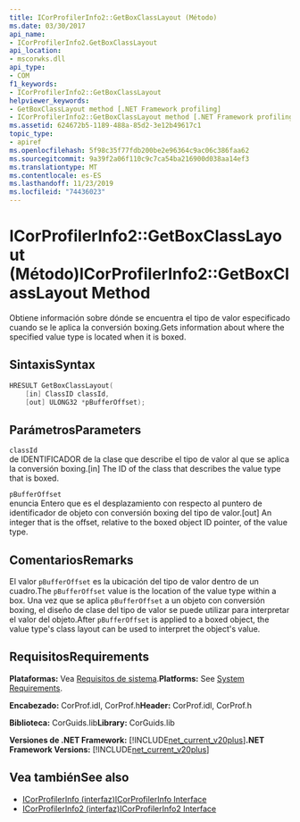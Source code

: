 ```yaml
---
title: ICorProfilerInfo2::GetBoxClassLayout (Método)
ms.date: 03/30/2017
api_name:
- ICorProfilerInfo2.GetBoxClassLayout
api_location:
- mscorwks.dll
api_type:
- COM
f1_keywords:
- ICorProfilerInfo2::GetBoxClassLayout
helpviewer_keywords:
- GetBoxClassLayout method [.NET Framework profiling]
- ICorProfilerInfo2::GetBoxClassLayout method [.NET Framework profiling]
ms.assetid: 624672b5-1189-488a-85d2-3e12b49617c1
topic_type:
- apiref
ms.openlocfilehash: 5f98c35f77fdb200be2e96364c9ac06c386faa62
ms.sourcegitcommit: 9a39f2a06f110c9c7ca54ba216900d038aa14ef3
ms.translationtype: MT
ms.contentlocale: es-ES
ms.lasthandoff: 11/23/2019
ms.locfileid: "74436023"
---
```

# <a name="icorprofilerinfo2getboxclasslayout-method"></a><span data-ttu-id="cc95b-102">ICorProfilerInfo2::GetBoxClassLayout (Método)</span><span class="sxs-lookup"><span data-stu-id="cc95b-102">ICorProfilerInfo2::GetBoxClassLayout Method</span></span>
<span data-ttu-id="cc95b-103">Obtiene información sobre dónde se encuentra el tipo de valor especificado cuando se le aplica la conversión boxing.</span><span class="sxs-lookup"><span data-stu-id="cc95b-103">Gets information about where the specified value type is located when it is boxed.</span></span>  
  
## <a name="syntax"></a><span data-ttu-id="cc95b-104">Sintaxis</span><span class="sxs-lookup"><span data-stu-id="cc95b-104">Syntax</span></span>  
  
```cpp  
HRESULT GetBoxClassLayout(  
    [in] ClassID classId,  
    [out] ULONG32 *pBufferOffset);  
```  
  
## <a name="parameters"></a><span data-ttu-id="cc95b-105">Parámetros</span><span class="sxs-lookup"><span data-stu-id="cc95b-105">Parameters</span></span>  
 `classId`  
 <span data-ttu-id="cc95b-106">de IDENTIFICADOR de la clase que describe el tipo de valor al que se aplica la conversión boxing.</span><span class="sxs-lookup"><span data-stu-id="cc95b-106">[in] The ID of the class that describes the value type that is boxed.</span></span>  
  
 `pBufferOffset`  
 <span data-ttu-id="cc95b-107">enuncia Entero que es el desplazamiento con respecto al puntero de identificador de objeto con conversión boxing del tipo de valor.</span><span class="sxs-lookup"><span data-stu-id="cc95b-107">[out] An integer that is the offset, relative to the boxed object ID pointer, of the value type.</span></span>  
  
## <a name="remarks"></a><span data-ttu-id="cc95b-108">Comentarios</span><span class="sxs-lookup"><span data-stu-id="cc95b-108">Remarks</span></span>  
 <span data-ttu-id="cc95b-109">El valor `pBufferOffset` es la ubicación del tipo de valor dentro de un cuadro.</span><span class="sxs-lookup"><span data-stu-id="cc95b-109">The `pBufferOffset` value is the location of the value type within a box.</span></span> <span data-ttu-id="cc95b-110">Una vez que se aplica `pBufferOffset` a un objeto con conversión boxing, el diseño de clase del tipo de valor se puede utilizar para interpretar el valor del objeto.</span><span class="sxs-lookup"><span data-stu-id="cc95b-110">After `pBufferOffset` is applied to a boxed object, the value type's class layout can be used to interpret the object's value.</span></span>  
  
## <a name="requirements"></a><span data-ttu-id="cc95b-111">Requisitos</span><span class="sxs-lookup"><span data-stu-id="cc95b-111">Requirements</span></span>  
 <span data-ttu-id="cc95b-112">**Plataformas:** Vea [Requisitos de sistema](../../../../docs/framework/get-started/system-requirements.md).</span><span class="sxs-lookup"><span data-stu-id="cc95b-112">**Platforms:** See [System Requirements](../../../../docs/framework/get-started/system-requirements.md).</span></span>  
  
 <span data-ttu-id="cc95b-113">**Encabezado:** CorProf.idl, CorProf.h</span><span class="sxs-lookup"><span data-stu-id="cc95b-113">**Header:** CorProf.idl, CorProf.h</span></span>  
  
 <span data-ttu-id="cc95b-114">**Biblioteca:** CorGuids.lib</span><span class="sxs-lookup"><span data-stu-id="cc95b-114">**Library:** CorGuids.lib</span></span>  
  
 <span data-ttu-id="cc95b-115">**Versiones de .NET Framework:** [!INCLUDE[net_current_v20plus](../../../../includes/net-current-v20plus-md.md)]</span><span class="sxs-lookup"><span data-stu-id="cc95b-115">**.NET Framework Versions:** [!INCLUDE[net_current_v20plus](../../../../includes/net-current-v20plus-md.md)]</span></span>  
  
## <a name="see-also"></a><span data-ttu-id="cc95b-116">Vea también</span><span class="sxs-lookup"><span data-stu-id="cc95b-116">See also</span></span>

- [<span data-ttu-id="cc95b-117">ICorProfilerInfo (interfaz)</span><span class="sxs-lookup"><span data-stu-id="cc95b-117">ICorProfilerInfo Interface</span></span>](../../../../docs/framework/unmanaged-api/profiling/icorprofilerinfo-interface.md)
- [<span data-ttu-id="cc95b-118">ICorProfilerInfo2 (interfaz)</span><span class="sxs-lookup"><span data-stu-id="cc95b-118">ICorProfilerInfo2 Interface</span></span>](../../../../docs/framework/unmanaged-api/profiling/icorprofilerinfo2-interface.md)
